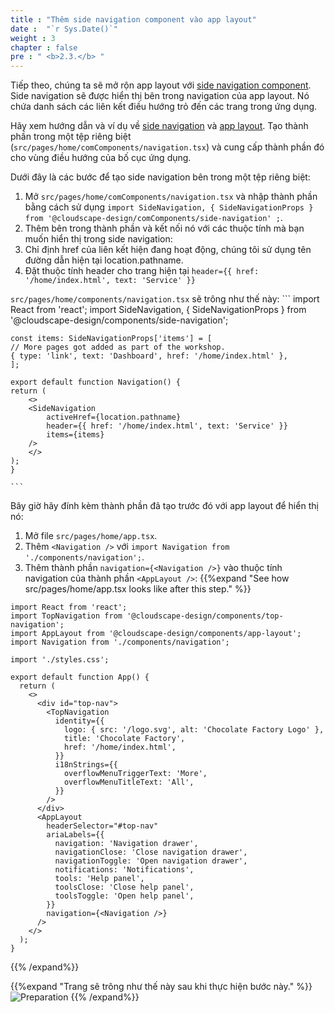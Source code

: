```yaml
---
title : "Thêm side navigation component vào app layout"
date :  "`r Sys.Date()`" 
weight : 3 
chapter : false
pre : " <b>2.3.</b> "
---
```

Tiếp theo, chúng ta sẽ mở rộn app layout với [side navigation component](https://cloudscape.design/components/side-navigation/?tabId=playground). Side navigation sẽ được hiển thị bên trong navigation của app layout. Nó chứa danh sách các liên kết điều hướng trỏ đến các trang trong ứng dụng.

Hãy xem hướng dẫn và ví dụ về [side navigation](https://cloudscape.design/comComponents/side-navigation/?tabId=playground) và [app layout](https://cloudscape.design/comComponents/app-layout/?tabId=api). Tạo thành phần trong một tệp riêng biệt (```src/pages/home/comComponents/navigation.tsx```) và cung cấp thành phần đó cho vùng điều hướng của bố cục ứng dụng.

Dưới đây là các bước để tạo side navigation bên trong một tệp riêng biệt:

1. Mở ```src/pages/home/comComponents/navigation.tsx``` và nhập thành phần bằng cách sử dụng ```import SideNavigation, { SideNavigationProps } from '@cloudscape-design/comComponents/side-navigation' ;```.
2. Thêm <SideNavigation /> bên trong thành phần <Navigation /> và kết nối nó với các thuộc tính mà bạn muốn hiển thị trong side navigation:
3. Chỉ định href của liên kết hiện đang hoạt động, chúng tôi sử dụng tên đường dẫn hiện tại location.pathname.
4. Đặt thuộc tính header cho trang hiện tại ```header={{ href: '/home/index.html', text: 'Service' }}```

 ```src/pages/home/components/navigation.tsx``` sẽ trông như thế này:
    ```
    import React from 'react';
    import SideNavigation, { SideNavigationProps } from '@cloudscape-design/components/side-navigation';

    const items: SideNavigationProps['items'] = [
    // More pages got added as part of the workshop.
    { type: 'link', text: 'Dashboard', href: '/home/index.html' },
    ];

    export default function Navigation() {
    return (
        <>
        <SideNavigation
            activeHref={location.pathname}
            header={{ href: '/home/index.html', text: 'Service' }}
            items={items}
        />
        </>
    );
    }

    ```

Bây giờ hãy đính kèm thành phần đã tạo trước đó với app layout để hiển thị nó:
1. Mở file ```src/pages/home/app.tsx```.
2. Thêm ```<Navigation />``` với ```import Navigation from './components/navigation';```.
3. Thêm thành phần ```navigation={<Navigation />}``` vào thuộc tính navigation của thành phần ``<AppLayout />``:
{{%expand "See how src/pages/home/app.tsx looks like after this step." %}}

```
import React from 'react';
import TopNavigation from '@cloudscape-design/components/top-navigation';
import AppLayout from '@cloudscape-design/components/app-layout';
import Navigation from './components/navigation';

import './styles.css';

export default function App() {
  return (
    <>
      <div id="top-nav">
        <TopNavigation
          identity={{
            logo: { src: '/logo.svg', alt: 'Chocolate Factory Logo' },
            title: 'Chocolate Factory',
            href: '/home/index.html',
          }}
          i18nStrings={{
            overflowMenuTriggerText: 'More',
            overflowMenuTitleText: 'All',
          }}
        />
      </div>
      <AppLayout
        headerSelector="#top-nav"
        ariaLabels={{
          navigation: 'Navigation drawer',
          navigationClose: 'Close navigation drawer',
          navigationToggle: 'Open navigation drawer',
          notifications: 'Notifications',
          tools: 'Help panel',
          toolsClose: 'Close help panel',
          toolsToggle: 'Open help panel',
        }}
        navigation={<Navigation />}
      />
    </>
  );
}

```
{{% /expand%}}

{{%expand "Trang sẽ trông như thế này sau khi thực hiện bước này." %}}
![Preparation](/images/6.png?false&width=90pc)
{{% /expand%}}
